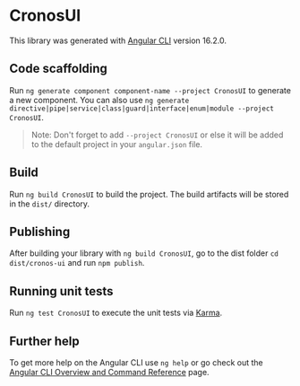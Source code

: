 # CronosUI

This library was generated with [Angular CLI](https://github.com/angular/angular-cli) version 16.2.0.

## Code scaffolding

Run `ng generate component component-name --project CronosUI` to generate a new component. You can also use `ng generate directive|pipe|service|class|guard|interface|enum|module --project CronosUI`.
> Note: Don't forget to add `--project CronosUI` or else it will be added to the default project in your `angular.json` file. 

## Build

Run `ng build CronosUI` to build the project. The build artifacts will be stored in the `dist/` directory.

## Publishing

After building your library with `ng build CronosUI`, go to the dist folder `cd dist/cronos-ui` and run `npm publish`.

## Running unit tests

Run `ng test CronosUI` to execute the unit tests via [Karma](https://karma-runner.github.io).

## Further help

To get more help on the Angular CLI use `ng help` or go check out the [Angular CLI Overview and Command Reference](https://angular.io/cli) page.
